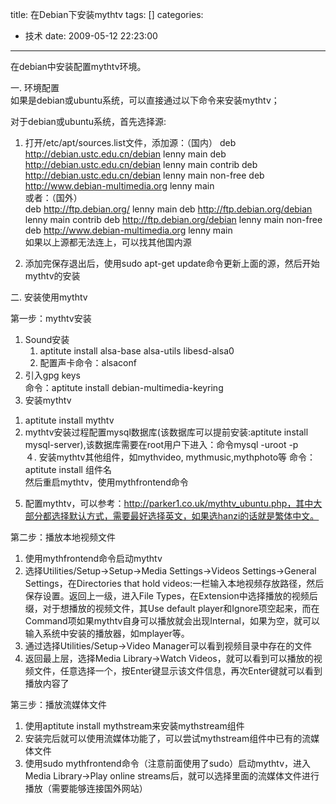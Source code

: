 title: 在Debian下安装mythtv
tags: []
categories:
  - 技术
date: 2009-05-12 22:23:00
---
在debian中安装配置mythtv环境。

一. 环境配置  
如果是debian或ubuntu系统，可以直接通过以下命令来安装mythtv；

对于debian或ubuntu系统，首先选择源:
1. 打开/etc/apt/sources.list文件，添加源：（国内）
deb http://debian.ustc.edu.cn/debian lenny main
deb http://debian.ustc.edu.cn/debian lenny main contrib
deb http://debian.ustc.edu.cn/debian lenny main non-free
deb http://www.debian-multimedia.org lenny main  
或者：（国外）  
deb http://ftp.debian.org/ lenny main
deb http://ftp.debian.org/debian lenny main contrib
deb http://ftp.debian.org/debian lenny main non-free
deb http://www.debian-multimedia.org lenny main  
如果以上源都无法连上，可以找其他国内源

2. 添加完保存退出后，使用sudo apt-get update命令更新上面的源，然后开始mythtv的安装

二. 安装使用mythtv  

第一步：mythtv安装
1. Sound安装  
	1) aptitute install alsa-base alsa-utils libesd-alsa0    
	2) 配置声卡命令：alsaconf
2. 引入gpg keys  
   命令：aptitute install debian-multimedia-keyring
3. 安装mythtv  
1) aptitute install mythtv  
2) mythtv安装过程配置mysql数据库(该数据库可以提前安装:aptitute install mysql-server),该数据库需要在root用户下进入：命令mysql -uroot -p  
４. 安装mythtv其他组件，如mythvideo, mythmusic,mythphoto等
命令：aptitute install 组件名  
然后重启mythtv，使用mythfrontend命令  
5. 配置mythtv，可以参考：http://parker1.co.uk/mythtv_ubuntu.php，其中大部分都选择默认方式，需要最好选择英文，如果选hanzi的话就是繁体中文。

第二步：播放本地视频文件  
1. 使用mythfrontend命令启动mythtv
2. 选择Utilities/Setup->Setup->Media Settings->Videos Settings->General Settings，在Directories that hold videos:一栏输入本地视频存放路径，然后保存设置。返回上一级，进入File Types，在Extension中选择播放的视频后缀，对于想播放的视频文件，其Use default player和Ignore项空起来，而在Command项如果mythtv自身可以播放就会出现Internal，如果为空，就可以输入系统中安装的播放器，如mplayer等。
3. 通过选择Utilities/Setup->Video Manager可以看到视频目录中存在的文件
4. 返回最上层，选择Media Library->Watch Videos，就可以看到可以播放的视频文件，任意选择一个，按Enter键显示该文件信息，再次Enter键就可以看到播放内容了

第三步：播放流媒体文件
1. 使用aptitute install mythstream来安装mythstream组件
2. 安装完后就可以使用流媒体功能了，可以尝试mythstream组件中已有的流媒体文件
3. 使用sudo mythfrontend命令（注意前面使用了sudo）启动mythtv，进入Media Library->Play online streams后，就可以选择里面的流媒体文件进行播放（需要能够连接国外网站）